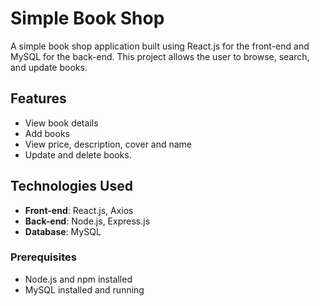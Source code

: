 # Simple Book Shop

A simple book shop application built using React.js for the front-end and MySQL for the back-end. This project allows the user to browse, search, and update books.

## Features

- View book details
- Add books 
- View price, description, cover and name
- Update and delete books.


## Technologies Used

- **Front-end**: React.js, Axios
- **Back-end**: Node.js, Express.js
- **Database**: MySQL



### Prerequisites

- Node.js and npm installed
- MySQL installed and running


